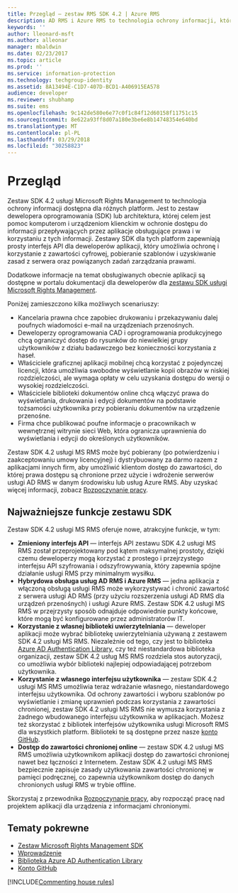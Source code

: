 ```yaml
---
title: Przegląd — zestaw RMS SDK 4.2 | Azure RMS
description: AD RMS i Azure RMS to technologia ochrony informacji, która pomaga w zabezpieczaniu informacji cyfrowych przed nieautoryzowanym użyciem.
keywords: ''
author: lleonard-msft
ms.author: alleonar
manager: mbaldwin
ms.date: 02/23/2017
ms.topic: article
ms.prod: ''
ms.service: information-protection
ms.technology: techgroup-identity
ms.assetid: 8A13494E-C1D7-407D-BCD1-A406915EA578
audience: developer
ms.reviewer: shubhamp
ms.suite: ems
ms.openlocfilehash: 9c142de580e6e77c0f1c84f12d60158f11751c15
ms.sourcegitcommit: 8e622a93ff8d07a180e3be6e8b14748354e640bd
ms.translationtype: MT
ms.contentlocale: pl-PL
ms.lasthandoff: 03/29/2018
ms.locfileid: "30258823"
---
```

# <a name="overview"></a>Przegląd

Zestaw SDK 4.2 usługi Microsoft Rights Management to technologia ochrony informacji dostępna dla różnych platform.  Jest to zestaw dewelopera oprogramowania (SDK) lub architektura, której celem jest pomoc komputerom i urządzeniom klienckim w ochronie dostępu do informacji przepływających przez aplikacje obsługujące prawa i w korzystaniu z tych informacji. Zestawy SDK dla tych platform zapewniają prosty interfejs API dla deweloperów aplikacji, który umożliwia ochronę i korzystanie z zawartości cyfrowej, pobieranie szablonów i uzyskiwanie zasad z serwera oraz powiązanych zadań zarządzania prawami.

Dodatkowe informacje na temat obsługiwanych obecnie aplikacji są dostępne w portalu dokumentacji dla deweloperów dla [zestawu SDK usługi Microsoft Rights Management](active-directory-rights-management-services-multi-platform-thin-client-sdk-portal.md).

Poniżej zamieszczono kilka możliwych scenariuszy:

-   Kancelaria prawna chce zapobiec drukowaniu i przekazywaniu dalej poufnych wiadomości e-mail na urządzeniach przenośnych.
-   Deweloperzy oprogramowania CAD i oprogramowania produkcyjnego chcą ograniczyć dostęp do rysunków do niewielkiej grupy użytkowników z działu badawczego bez konieczności korzystania z haseł.
-   Właściciele graficznej aplikacji mobilnej chcą korzystać z pojedynczej licencji, która umożliwia swobodne wyświetlanie kopii obrazów w niskiej rozdzielczości, ale wymaga opłaty w celu uzyskania dostępu do wersji o wysokiej rozdzielczości.
-   Właściciele biblioteki dokumentów online chcą włączyć prawa do wyświetlania, drukowania i edycji dokumentów na podstawie tożsamości użytkownika przy pobieraniu dokumentów na urządzenie przenośne.
-   Firma chce publikować poufne informacje o pracownikach w wewnętrznej witrynie sieci Web, która ogranicza uprawnienia do wyświetlania i edycji do określonych użytkowników.

Zestaw SDK 4.2 usługi MS RMS może być pobierany (po potwierdzeniu i zaakceptowaniu umowy licencyjnej) i dystrybuowany za darmo razem z aplikacjami innych firm, aby umożliwić klientom dostęp do zawartości, do której prawa dostępu są chronione przez użycie i wdrożenie serwerów usługi AD RMS w danym środowisku lub usług Azure RMS. Aby uzyskać więcej informacji, zobacz [Rozpoczynanie pracy](get-started.md).

## <a name="sdk-highlights"></a>Najważniejsze funkcje zestawu SDK


Zestaw SDK 4.2 usługi MS RMS oferuje nowe, atrakcyjne funkcje, w tym:

-   **Zmieniony interfejs API** — interfejs API zestawu SDK 4.2 usługi MS RMS został przeprojektowany pod kątem maksymalnej prostoty, dzięki czemu deweloperzy mogą korzystać z prostego i przejrzystego interfejsu API szyfrowania i odszyfrowywania, który zapewnia spójne działanie usługi RMS przy minimalnym wysiłku.
-   **Hybrydowa obsługa usług AD RMS i Azure RMS** — jedna aplikacja z włączoną obsługą usługi RMS może wykorzystywać i chronić zawartość z serwera usługi AD RMS (przy użyciu rozszerzenia usługi AD RMS dla urządzeń przenośnych) i usługi Azure RMS. Zestaw SDK 4.2 usługi MS RMS w przejrzysty sposób odnajduje odpowiednie punkty końcowe, które mogą być konfigurowane przez administratorów IT.
-   **Korzystanie z własnej biblioteki uwierzytelniania** — deweloper aplikacji może wybrać bibliotekę uwierzytelniania używaną z zestawem SDK 4.2 usługi MS RMS. Niezależnie od tego, czy jest to biblioteka [Azure AD Authentication Library](https://msdn.microsoft.com/library/jj573266.aspx), czy też niestandardowa biblioteka organizacji, zestaw SDK 4.2 usług MS RMS rozdziela stos autoryzacji, co umożliwia wybór biblioteki najlepiej odpowiadającej potrzebom użytkownika.
-   **Korzystanie z własnego interfejsu użytkownika** — zestaw SDK 4.2 usługi MS RMS umożliwia teraz wdrażanie własnego, niestandardowego interfejsu użytkownika. Od ochrony zawartości i wyboru szablonów po wyświetlanie i zmianę uprawnień podczas korzystania z zawartości chronionej, zestaw SDK 4.2 usługi MS RMS nie wymusza korzystania z żadnego wbudowanego interfejsu użytkownika w aplikacjach. Możesz też skorzystać z bibliotek interfejsów użytkownika usługi Microsoft RMS dla wszystkich platform. Biblioteki te są dostępne przez nasze [konto GitHub](https://github.com/AzureAD/).
-   **Dostęp do zawartości chronionej online** — zestaw SDK 4.2 usługi MS RMS umożliwia użytkownikom aplikacji dostęp do zawartości chronionej nawet bez łączności z Internetem. Zestaw SDK 4.2 usługi MS RMS bezpiecznie zapisuje zasady użytkowania zawartości chronionej w pamięci podręcznej, co zapewnia użytkownikom dostęp do danych chronionych usługi RMS w trybie offline.

Skorzystaj z przewodnika [Rozpoczynanie pracy](get-started.md), aby rozpocząć pracę nad projektem aplikacji dla urządzenia z informacjami chronionymi.

## <a name="related-topics"></a>Tematy pokrewne

* [Zestaw Microsoft Rights Management SDK](active-directory-rights-management-services-multi-platform-thin-client-sdk-portal.md)
* [Wprowadzenie](get-started.md)
* [Biblioteka Azure AD Authentication Library](https://msdn.microsoft.com/library/jj573266.aspx)
* [Konto GitHub](https://github.com/AzureAD/)

[!INCLUDE[Commenting house rules](../includes/houserules.md)]